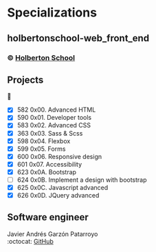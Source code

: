 # Specializations
## holbertonschool-web_front_end
### :copyright: **[Holberton School](https://www.holbertonschool.com/)**

## Projects
:open_file_folder:
* [x] 582 0x00. Advanced HTML
* [x] 590 0x01. Developer tools
* [x] 583 0x02. Advanced CSS
* [x] 363 0x03. Sass & Scss
* [x] 598 0x04. Flexbox
* [x] 599 0x05. Forms
* [x] 600 0x06. Responsive design
* [x] 601 0x07. Accessibility
* [x] 623 0x0A. Bootstrap
* [ ] 624 0x0B. Implement a design with bootstrap
* [x] 625 0x0C. Javascript advanced
* [x] 626 0x0D. JQuery advanced

## Software engineer
Javier Andrés Garzón Patarroyo  
:octocat: [GitHub](https://github.com/javierandresgp/)
